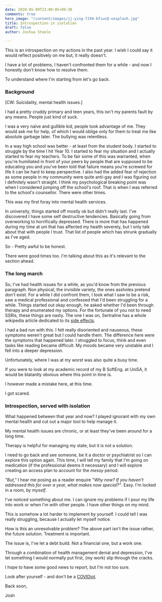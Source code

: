 ```yaml
---
date: 2020-05-09T23:08:05+09:30
comments: true
hero_image: "/content/images/jj-ying-7JX0-bfiuxQ-unsplash.jpg"
title: Introspection in isolation
draft: false
author: Joshua Steele

---
```

This is an introspection on my actions in the past year. I wish I could say it would reflect positively on me but, it really doesn't.

I have a lot of problems, I haven't confronted them for a while - and now I honestly don't know how to resolve them.

To understand where I'm starting from let's go back.

### Background

\[CW: Suicidality, mental health issues.\]

I had a pretty cruddy primary and teen years, this isn't my parents fault by any means. People just kind of suck.

I was a very naïve and gullible kid, people took advantage of me. They would ask me for help, of which I would oblige only for them to treat me like absolute garbage later. The bullying was relentless.

In a way high school was better - at least from the student body. I started to struggle by the time I hit Year 10. I started to fear my situation and I actually started to fear my teachers. To be fair some of this was warranted, when you're humiliated in front of your peers by people that are supposed to be educating you and you've been told that failure means you're screwed for life it can be hard to keep perspective. I also had the added fear of rejection as some people in my community were quite anti-gay and I was figuring out I definitely wasn't straight. I think my psychological breaking point was when I considered jumping off the school's roof. That is when I was referred to the school's counsellor. There were other times.

This was my first foray into mental health services.

In university, things started off mostly ok but didn't really last. I've discovered I have some self destructive tendencies. Basically going from overworking to horrifically depressed. There is more that has happened during my time at uni that has affected my health severely, but I only talk about that with people I trust. That list of people which has shrunk gradually as I've aged.

So - Pretty awful to be honest.

There were good times too. I'm talking about this as it's relevant to the section ahead.

### The long march

So, I've had health issues for a while, as you'd know from the previous paragraph. Non physical, the invisible variety, the ones assholes pretend don't exist. For a while I did confront them, I took what I saw to be a risk, saw a medical professional and confessed that I'd been struggling for a while. Things started out okay enough, he asked whether I'd been through therapy and enumerated my options. For the fortunate of you not to need SSRIs, these things are nasty. The one I was on, Sertraline has a whole wikipedia article dedicated to its [side effects](https://en.wikipedia.org/wiki/List_of_adverse_effects_of_sertraline).

I had a bad run with this. I felt really disoriented and nauseous, these symptoms weren't great but I could handle them. The difference here were the symptoms that happened later. I struggled to focus, think and even tasks like reading became difficult. My moods became very unstable and I fell into a deeper depression.

Unfortunately, where I was at my worst was also quite a busy time.

If you were to look at my academic record of my B SoftEng. at UniSA, it would be blatantly obvious where this point in time is.

I however made a mistake here, at this time.

I got scared.

### Introspection, served with isolation

What happened between that year and now? I played ignorant with my own mental health and cut out a major tool to help manage it.

My mental health issues are chronic, or at least they've been around for a long time.

Therapy is helpful for managing my state, but it is not a solution.

I need to go back and see someone, be it a doctor or psychiatrist so I can explore this option again. This time, I will tell my family that I'm going on medication (if the professional deems it necessary) and I will explore creating an access plan to account for the _messy_ period. 

_"But,"_ I hear me posing as a reader enquire _"Why now? If you haven't addressed this for over a year, what makes now special?"_. Easy. I'm locked in a room, _by myself_. 

I've noticed something about me. I can ignore my problems if I pour my life into work or when I'm with other people. I have other things on my mind.

This is somehow a lot harder to implement by yourself. I could tell I was really struggling, because I actually let myself notice.

How is this an unresolvable problem? The above part isn't the issue rather, the future solution. Treatment is important.

The issue is, I've let a debt build. Not a financial one, but a work one.

Through a combination of health management denial and depression, I've let something I would normally put first, (my work) slip through the cracks.

I hope to have some good news to report, but I'm not too sure.

Look after yourself - and don't be a [COVIDiot](https://www.nydailynews.com/coronavirus/ny-coronavirus-covidiot-pandemic-flu-influencer-20200331-5rfux5nmrjbzvehumhibsl5mme-story.html).

Back soon,

Josh